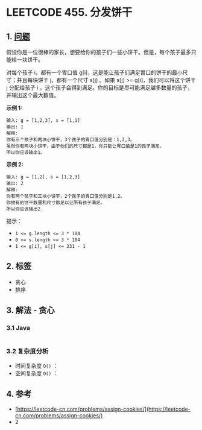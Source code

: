 # LEETCODE 455. 分发饼干

## 1. [问题](https://leetcode-cn.com/problems/assign-cookies/)

假设你是一位很棒的家长，想要给你的孩子们一些小饼干。但是，每个孩子最多只能给一块饼干。

对每个孩子 i，都有一个胃口值 g\[i]，这是能让孩子们满足胃口的饼干的最小尺寸；并且每块饼干 j，都有一个尺寸 s\[j] 。如果 s\[j] >= g\[i]，我们可以将这个饼干 j 分配给孩子 i ，这个孩子会得到满足。你的目标是尽可能满足越多数量的孩子，并输出这个最大数值。

**示例 1:**

```
输入: g = [1,2,3], s = [1,1]
输出: 1
解释: 
你有三个孩子和两块小饼干，3个孩子的胃口值分别是：1,2,3。
虽然你有两块小饼干，由于他们的尺寸都是1，你只能让胃口值是1的孩子满足。
所以你应该输出1。
```

**示例 2:**

```
输入: g = [1,2], s = [1,2,3]
输出: 2
解释: 
你有两个孩子和三块小饼干，2个孩子的胃口值分别是1,2。
你拥有的饼干数量和尺寸都足以让所有孩子满足。
所以你应该输出2.
```

提示：

* `1 <= g.length <= 3 * 104`
* `0 <= s.length <= 3 * 104`
* `1 <= g[i], s[j] <= 231 - 1`

## 2. 标签

* 贪心
* 排序

## 3. 解法 - 贪心

### 3.1 Java

```java
```

### 3.2 复杂度分析

* 时间复杂度 `O()` ：
* 空间复杂度 `O()` ：

## 4. 参考

* [https://leetcode-cn.com/problems/assign-cookies/](https://leetcode-cn.com/problems/assign-cookies/)
* 2
